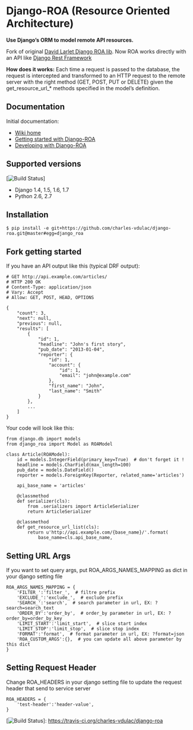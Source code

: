 Django-ROA (Resource Oriented Architecture)
===========================================

**Use Django’s ORM to model remote API resources.**

Fork of original [David Larlet Django ROA lib]. Now ROA works directly
with an API like [Django Rest Framework]

**How does it works:** Each time a request is passed to the database,
the request is intercepted and transformed to an HTTP request to the
remote server with the right method (GET, POST, PUT or DELETE) given the
get\_resource\_url\_\* methods specified in the model’s definition.

Documentation
-------------

Initial documentation:

-   [Wiki home]
-   [Getting started with Django-ROA]
-   [Developing with Django-ROA]

Supported versions
------------------

[![Build Status]]

-   Django 1.4, 1.5, 1.6, 1.7
-   Python 2.6, 2.7

Installation
------------

``` {.sourceCode .bash}
$ pip install -e git+https://github.com/charles-vdulac/django-roa.git@master#egg=django_roa
```

Fork getting started
--------------------

If you have an API output like this (typical DRF output):

``` {.sourceCode .python}
# GET http://api.example.com/articles/
# HTTP 200 OK
# Content-Type: application/json
# Vary: Accept
# Allow: GET, POST, HEAD, OPTIONS

{
    "count": 3,
    "next": null,
    "previous": null,
    "results": [
        {
            "id": 1,
            "headline": "John's first story",
            "pub_date": "2013-01-04",
            "reporter": {
                "id": 1,
                "account": {
                    "id": 1,
                    "email": "john@example.com"
                },
                "first_name": "John",
                "last_name": "Smith"
            }
        },
        ...
    ]
}
```

Your code will look like this:

``` {.sourceCode .python}
from django.db import models
from django_roa import Model as ROAModel

class Article(ROAModel):
    id = models.IntegerField(primary_key=True)  # don't forget it !
    headline = models.CharField(max_length=100)
    pub_date = models.DateField()
    reporter = models.ForeignKey(Reporter, related_name='articles')

    api_base_name = 'articles'

    @classmethod
    def serializer(cls):
        from .serializers import ArticleSerializer
        return ArticleSerializer

    @classmethod
    def get_resource_url_list(cls):
        return u'http://api.example.com/{base_name}/'.format(
            base_name=cls.api_base_name,
```

Setting URL Args
--------------------
If you want to set query args, put ROA_ARGS_NAMES_MAPPING as dict in your django setting file 
```
ROA_ARGS_NAMES_MAPPING = {
    'FILTER_':'filter_',  # filtre prefix
    'EXCLUDE_':'exclude_',  # exclude prefix
    'SEARCH_':'search',  # search parameter in url, EX: ?search=search_text
    'ORDER_BY':'order_by',  # order_by parameter in url, EX: ?order_by=order_by_key
    'LIMIT_START':'limit_start',  # slice start index
    'LIMIT_STOP':'limit_stop',  # slice stop index
    'FORMAT':'format',  # format parameter in url, EX: ?format=json
    'ROA_CUSTOM_ARGS':{},  # you can update all above parameter by this dict
}
```

Setting Request Header
--------------------
Change ROA_HEADERS in your django setting file to update the request header that send to service server
```
ROA_HEADERS = {
    'test-header':'header-value',
}
```


  [David Larlet Django ROA lib]: http://code.larlet.fr/django-roa/src
  [Django Rest Framework]: http://www.django-rest-framework.org/
  [Wiki home]: http://code.larlet.fr/django-roa/wiki/Home
  [Getting started with Django-ROA]: http://code.larlet.fr/django-roa/wiki/GettingStarted#!getting-started-with-django-roa
  [Developing with Django-ROA]: http://code.larlet.fr/django-roa/wiki/Development#!developing-with-django-roa
  [Build Status]: https://travis-ci.org/charles-vdulac/django-roa.png?branch=master
  [![Build Status]]: https://travis-ci.org/charles-vdulac/django-roa